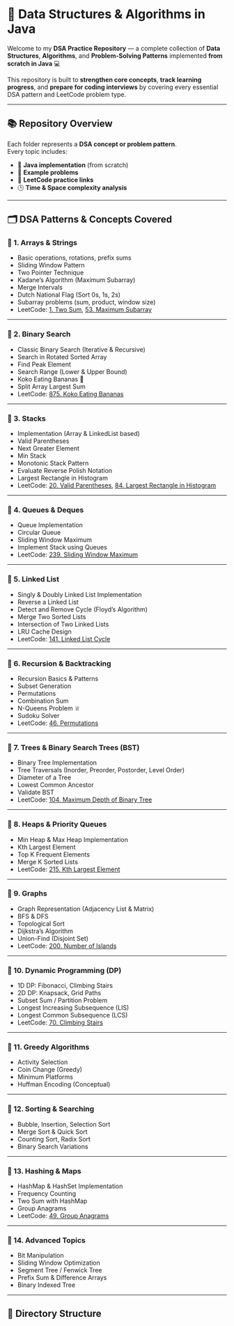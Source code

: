 # 🧠 Data Structures & Algorithms in Java

Welcome to my **DSA Practice Repository** — a complete collection of **Data Structures**, **Algorithms**, and **Problem-Solving Patterns** implemented **from scratch in Java** 💻  

This repository is built to **strengthen core concepts**, **track learning progress**, and **prepare for coding interviews** by covering every essential DSA pattern and LeetCode problem type.

---

## 📚 Repository Overview

Each folder represents a **DSA concept or problem pattern**.  
Every topic includes:
- 📘 **Java implementation** (from scratch)
- 🧩 **Example problems**
- 🧠 **LeetCode practice links**
- 🕒 **Time & Space complexity analysis**

---

## 🗂️ DSA Patterns & Concepts Covered

### 🔹 1. **Arrays & Strings**
- Basic operations, rotations, prefix sums
- Sliding Window Pattern
- Two Pointer Technique
- Kadane’s Algorithm (Maximum Subarray)
- Merge Intervals
- Dutch National Flag (Sort 0s, 1s, 2s)
- Subarray problems (sum, product, window size)
- LeetCode: [1. Two Sum](https://leetcode.com/problems/two-sum/), [53. Maximum Subarray](https://leetcode.com/problems/maximum-subarray/)

---

### 🔹 2. **Binary Search**
- Classic Binary Search (Iterative & Recursive)
- Search in Rotated Sorted Array
- Find Peak Element
- Search Range (Lower & Upper Bound)
- Koko Eating Bananas 🐒
- Split Array Largest Sum
- LeetCode: [875. Koko Eating Bananas](https://leetcode.com/problems/koko-eating-bananas/)

---

### 🔹 3. **Stacks**
- Implementation (Array & LinkedList based)
- Valid Parentheses
- Next Greater Element
- Min Stack
- Monotonic Stack Pattern
- Evaluate Reverse Polish Notation
- Largest Rectangle in Histogram
- LeetCode: [20. Valid Parentheses](https://leetcode.com/problems/valid-parentheses/), [84. Largest Rectangle in Histogram](https://leetcode.com/problems/largest-rectangle-in-histogram/)

---

### 🔹 4. **Queues & Deques**
- Queue Implementation
- Circular Queue
- Sliding Window Maximum
- Implement Stack using Queues
- LeetCode: [239. Sliding Window Maximum](https://leetcode.com/problems/sliding-window-maximum/)

---

### 🔹 5. **Linked List**
- Singly & Doubly Linked List Implementation
- Reverse a Linked List
- Detect and Remove Cycle (Floyd’s Algorithm)
- Merge Two Sorted Lists
- Intersection of Two Linked Lists
- LRU Cache Design
- LeetCode: [141. Linked List Cycle](https://leetcode.com/problems/linked-list-cycle/)

---

### 🔹 6. **Recursion & Backtracking**
- Recursion Basics & Patterns
- Subset Generation
- Permutations
- Combination Sum
- N-Queens Problem ♕
- Sudoku Solver
- LeetCode: [46. Permutations](https://leetcode.com/problems/permutations/)

---

### 🔹 7. **Trees & Binary Search Trees (BST)**
- Binary Tree Implementation
- Tree Traversals (Inorder, Preorder, Postorder, Level Order)
- Diameter of a Tree
- Lowest Common Ancestor
- Validate BST
- LeetCode: [104. Maximum Depth of Binary Tree](https://leetcode.com/problems/maximum-depth-of-binary-tree/)

---

### 🔹 8. **Heaps & Priority Queues**
- Min Heap & Max Heap Implementation
- Kth Largest Element
- Top K Frequent Elements
- Merge K Sorted Lists
- LeetCode: [215. Kth Largest Element](https://leetcode.com/problems/kth-largest-element-in-an-array/)

---

### 🔹 9. **Graphs**
- Graph Representation (Adjacency List & Matrix)
- BFS & DFS
- Topological Sort
- Dijkstra’s Algorithm
- Union-Find (Disjoint Set)
- LeetCode: [200. Number of Islands](https://leetcode.com/problems/number-of-islands/)

---

### 🔹 10. **Dynamic Programming (DP)**
- 1D DP: Fibonacci, Climbing Stairs
- 2D DP: Knapsack, Grid Paths
- Subset Sum / Partition Problem
- Longest Increasing Subsequence (LIS)
- Longest Common Subsequence (LCS)
- LeetCode: [70. Climbing Stairs](https://leetcode.com/problems/climbing-stairs/)

---

### 🔹 11. **Greedy Algorithms**
- Activity Selection
- Coin Change (Greedy)
- Minimum Platforms
- Huffman Encoding (Conceptual)

---

### 🔹 12. **Sorting & Searching**
- Bubble, Insertion, Selection Sort
- Merge Sort & Quick Sort
- Counting Sort, Radix Sort
- Binary Search Variations

---

### 🔹 13. **Hashing & Maps**
- HashMap & HashSet Implementation
- Frequency Counting
- Two Sum with HashMap
- Group Anagrams
- LeetCode: [49. Group Anagrams](https://leetcode.com/problems/group-anagrams/)

---

### 🔹 14. **Advanced Topics**
- Bit Manipulation
- Sliding Window Optimization
- Segment Tree / Fenwick Tree
- Prefix Sum & Difference Arrays
- Binary Indexed Tree

---

## 🧩 Directory Structure

